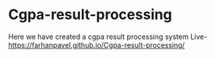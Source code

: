 # Cgpa-result-processing
Here we have created a cgpa result processing system
Live-https://farhanpavel.github.io/Cgpa-result-processing/
